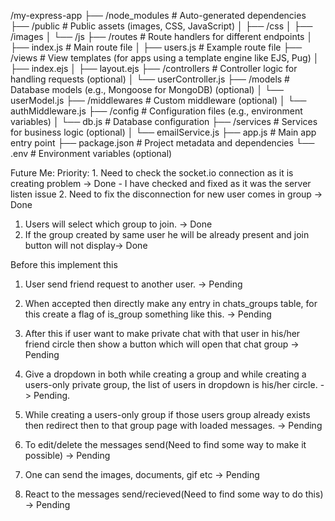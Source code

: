 /my-express-app
├── /node_modules      # Auto-generated dependencies
├── /public            # Public assets (images, CSS, JavaScript)
│   ├── /css
│   ├── /images
│   └── /js
├── /routes            # Route handlers for different endpoints
│   ├── index.js       # Main route file
│   ├── users.js       # Example route file
├── /views             # View templates (for apps using a template engine like EJS, Pug)
│   ├── index.ejs
│   ├── layout.ejs
├── /controllers       # Controller logic for handling requests (optional)
│   └── userController.js
├── /models            # Database models (e.g., Mongoose for MongoDB) (optional)
│   └── userModel.js
├── /middlewares       # Custom middleware (optional)
│   └── authMiddleware.js
├── /config            # Configuration files (e.g., environment variables)
│   └── db.js          # Database configuration
├── /services          # Services for business logic (optional)
│   └── emailService.js
├── app.js             # Main app entry point
├── package.json       # Project metadata and dependencies
└── .env               # Environment variables (optional)


Future Me:
Priority: 
    1. Need to check the socket.io connection as it is creating problem -> Done 
    - I have checked and fixed as it was the server listen issue 
    2. Need to fix the disconnection for new user comes in group -> Done
1. Users will select which group to join. -> Done
2. If the group created by same user he will be already present and join button will not display-> Done

Before this implement this
1. User send friend request to another user. -> Pending
2. When accepted then directly make any entry in chats_groups table, for this create a flag of is_group something like this. -> Pending
3. After this if user want to make private chat with that user in his/her friend circle then show a button which will open that 
	chat group -> Pending
4. Give a dropdown in both while creating a group and while creating a users-only private group, the list of users in dropdown is his/her 
	circle. -> Pending.
5. While creating a users-only group if those users group already exists then redirect then to that group page with loaded messages. -> Pending

3. To edit/delete the messages send(Need to find some way to make it possible) -> Pending
4. One can send the images, documents, gif etc -> Pending
5. React to the messages send/recieved(Need to find some way to do this) -> Pending 

